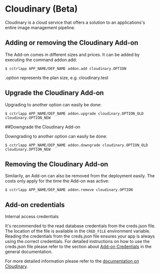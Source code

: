 # Cloudinary (Beta)

Cloudinary is a cloud service that offers a solution to an applications's entire image management pipeline.

## Adding or removing the Cloudinary Add-on

The Add-on comes in different sizes and prices. It can be added by executing the command addon.add:

~~~
$ cctrlapp APP_NAME/DEP_NAME addon.add cloudinary.OPTION
~~~
*.option* represents the plan size, e.g. cloudinary.test


## Upgrade the Cloudinary Add-on

Upgrading to another option can easily be done:

~~~
$ cctrlapp APP_NAME/DEP_NAME addon.upgrade cloudinary.OPTION_OLD cloudinary.OPTION_NEW
~~~

##Downgrade the Cloudinary Add-on

Downgrading to another option can easily be done:

~~~
$ cctrlapp APP_NAME/DEP_NAME addon.downgrade cloudinary.OPTION_OLD cloudinary.OPTION_NEW
~~~

## Removing the Cloudinary Add-on

Similarily, an Add-on can also be removed from the deployment easily. The costs only apply for the time the Add-on was active:

~~~
$ cctrlapp APP_NAME/DEP_NAME addon.remove cloudinary.OPTION
~~~

## Add-on credentials

Internal access credentials

It's recommended to the read database credentials from the creds.json file. The location of the file is available in the `CRED_FILE` environment variable. Reading the credentials from the creds.json file ensures your app is always using the correct credentials. For detailed instructions on how to use the creds.json file please refer to the section about [Add-on Credentials](https://www.cloudcontrol.com/dev-center/Platform%20Documentation#add-ons) in the general documentation.

For more detailed information please refer to the [documentation on Cloudinary](http://cloudinary.com/documentation/cloudcontrol_integration).